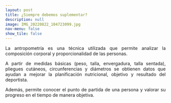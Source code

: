```yaml
---
layout: post
title: ¿Siempre debemos suplementar?
description: null
image: IMG_20220822_104723099.jpg
nav-menu: false
show_tile: false
---
```


<p align="justify">La antropometría es una técnica utilizada que permite analizar la composición corporal y proporcionalidad 
de las personas.</p>
<p align="justify">A partir de medidas básicas (peso, talla, envergadura, talla sentada), pliegues cutáneos, circunferencias y diámetros se obtienen datos que ayudan a mejorar la planificación nutricional, objetivo y resultado del deportista.</p>
 
<p align="justify">Además, permite conocer el punto de partida de una persona y valorar su progreso en el tiempo de manera objetiva.</p>
 
